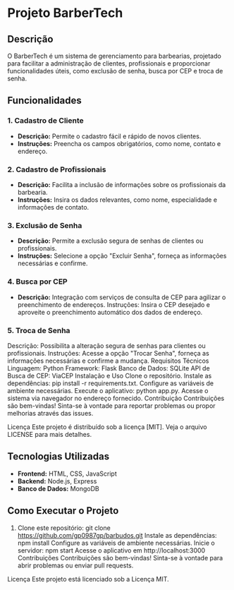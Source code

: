 # Projeto BarberTech

## Descrição
O BarberTech é um sistema de gerenciamento para barbearias, projetado para facilitar a administração de clientes, profissionais e proporcionar funcionalidades úteis, como exclusão de senha, busca por CEP e troca de senha.

## Funcionalidades

### 1. Cadastro de Cliente
   - **Descrição:** Permite o cadastro fácil e rápido de novos clientes.
   - **Instruções:** Preencha os campos obrigatórios, como nome, contato e endereço.

### 2. Cadastro de Profissionais
   - **Descrição:** Facilita a inclusão de informações sobre os profissionais da barbearia.
   - **Instruções:** Insira os dados relevantes, como nome, especialidade e informações de contato.

### 3. Exclusão de Senha
   - **Descrição:** Permite a exclusão segura de senhas de clientes ou profissionais.
   - **Instruções:** Selecione a opção "Excluir Senha", forneça as informações necessárias e confirme.

### 4. Busca por CEP
   - **Descrição:** Integração com serviços de consulta de CEP para agilizar o preenchimento de endereços.
Instruções: Insira o CEP desejado e aproveite o preenchimento automático dos dados de endereço.
### 5. Troca de Senha
Descrição: Possibilita a alteração segura de senhas para clientes ou profissionais. 
Instruções: Acesse a opção "Trocar Senha", forneça as informações necessárias e confirme a mudança.
Requisitos Técnicos
Linguagem: Python
Framework: Flask
Banco de Dados: SQLite
API de Busca de CEP: ViaCEP
Instalação e Uso
Clone o repositório.
Instale as dependências: pip install -r requirements.txt.
Configure as variáveis de ambiente necessárias.
Execute o aplicativo: python app.py.
Acesse o sistema via navegador no endereço fornecido.
Contribuição
Contribuições são bem-vindas! Sinta-se à vontade para reportar problemas ou propor melhorias através das issues.

Licença
Este projeto é distribuído sob a licença [MIT]. Veja o arquivo LICENSE para mais detalhes.

## Tecnologias Utilizadas
- **Frontend:** HTML, CSS, JavaScript
- **Backend:** Node.js, Express
- **Banco de Dados:** MongoDB

## Como Executar o Projeto
1. Clone este repositório: git clone https://github.com/gp0987gp/barbudos.git
Instale as dependências: npm install
Configure as variáveis de ambiente necessárias.
Inicie o servidor: npm start
Acesse o aplicativo em http://localhost:3000
Contribuições
Contribuições são bem-vindas! Sinta-se à vontade para abrir problemas ou enviar pull requests.

Licença
Este projeto está licenciado sob a Licença MIT.
